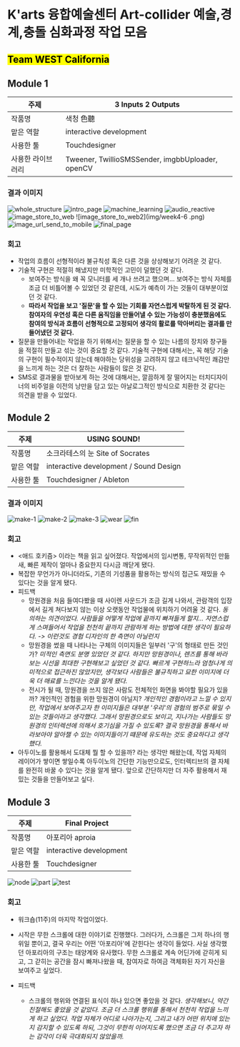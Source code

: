 # K'arts 융합예술센터 Art-collider 예술,경계,충돌 심화과정 작업 모음

## <mark>Team WEST California</mark>

## Module 1

| 주제              | 3 Inputs 2 Outputs                               |
| ----------------- | ------------------------------------------------ |
| 작품명            | 색청 色聽                                        |
| 맡은 역할         | interactive development                          |
| 사용한 툴         | Touchdesigner                                    |
| 사용한 라이브러리 | Tweener, TwillioSMSSender, imgbbUploader, openCV |

### 결과 이미지

![whole_structure](img/week4-1.png)
![intro_page](img/week4-2.png)
![machine_learning](img/week4-3.png)
![audio_reactive](img/week4-4.png)
![image_store_to_web](img/week4-5.png)
![image_store_to_web2](img/week4-6 .png)
![image_url_send_to_mobile](img/week4-7.png)
![final_page](img/week4-8.png)

### 회고

- 작업의 흐름이 선형적이라 불규칙성 혹은 다른 것을 상상해보기 어려운 것 같다.
- 기술적 구현은 적절히 해냈지만 미학적인 고민이 덜했던 것 같다.
  - 보여주는 방식을 왜 꼭 모니터를 세 개나 쓰려고 했으며... 보여주는 방식 자체를 조금 더 비틀어볼 수 있었던 것 같은데, 시도가 예측이 가는 것들이 대부분이었던 것 같다.
  - **따라서 작업을 보고 '질문'을 할 수 있는 기회를 자연스럽게 박탈하게 된 것 같다. 참여자의 우연성 혹은 다른 움직임을 만들어낼 수 있는 가능성이 충분했음에도 참여의 방식과 흐름이 선형적으로 고정되어 생각의 활로를 막아버리는 결과를 만들어냈던 것 같다.**
- 질문을 만들어내는 작업을 하기 위해서는 질문을 할 수 있는 나름의 장치와 창구들을 적절히 만들고 섞는 것이 중요할 것 같다. 기술적 구현에 대해서는, 꼭 해당 기술의 구현이 필수적이지 않는데 해야하는 당위성을 고려하지 않고 테크닉적인 쾌감만을 느끼게 하는 것은 더 잘하는 사람들이 많은 것 같다.
- SMS로 결과물을 받아보게 하는 것에 대해서는, 깔끔하게 잘 떨어지는 터치디자이너의 비주얼을 이전의 낭만을 담고 있는 아날로그적인 방식으로 치환한 것 같다는 의견을 받을 수 있었다.

## Module 2

| 주제      | USING SOUND!                           |
| --------- | -------------------------------------- |
| 작품명    | 소크라테스의 눈 Site of Socrates       |
| 맡은 역할 | interactive development / Sound Design |
| 사용한 툴 | Touchdesigner / Ableton                |

### 결과 이미지

![make-1](img/week7-1.jpeg)
![make-2](img/week7-2.jpeg)
![make-3](img/week7-4.jpeg)
![wear](img/week7-3.jpeg)
![fin](img/week7-5.jpeg)

### 회고

- <애드 호키즘> 이라는 책을 읽고 싶어졌다. 작업에서의 임시변통, 무작위적인 만듦새, 빠른 제작이 얼마나 중요한지 다시금 깨닫게 됐다.
- 복잡한 무언가가 아니더라도, 기존의 기성품을 활용하는 방식의 접근도 재밌을 수 있다는 것을 알게 됐다.
- 피드백
  - 망원경을 처음 들여다봤을 때 사이렌 사운드가 조금 길게 나와서, 관람객의 입장에서 길게 쳐다보지 않는 이상 오랫동안 작업물에 위치하기 어려울 것 같다. _동의하는 의견이었다. 사람들을 어떻게 작업에 끝까지 빠져들게 할지... 자연스럽게 스며들어서 작업을 천천히 끝까지 관람하게 하는 방법에 대한 생각이 필요하다. -> 이런것도 경험 디자인의 한 측면이 아닐런지_
  - 망원경을 썼을 때 나타나는 구체의 이미지들은 일부러 '구'의 형태로 만든 것인가? _미적인 측면도 분명 있었던 것 같다. 하지만 망원경이나, 렌즈를 통해 바라보는 시선을 최대한 구현해보고 싶었던 것 같다. 빠르게 구현하느라 엄청나게 의미적으로 접근하진 않았지만, 생각보다 사람들은 불규칙하고 묘한 이미지에 더욱 더 매료를 느낀다는 것을 알게 됐다._
  - 전시가 될 때, 망원경을 쓰지 않은 사람도 전체적인 화면을 봐야할 필요가 있을까? 개인적인 경험을 위한 망원경이 아닐지? _개인적인 경험이라고 느낄 수 있지만, 작업에서 보여주고자 한 이미지들은 대부분 '우리'의 경험의 범주로 묶일 수 있는 것들이라고 생각했다. 그래서 망원경으로도 보이고, 지나가는 사람들도 망원경의 인터렉션에 의해서 호기심을 가질 수 있도록? 결국 망원경을 통해서 바라보아야 알아챌 수 있는 이미지들이기 떄문에 유도하는 것도 중요하다고 생각했다._
- 아두이노를 활용해서 도대체 뭘 할 수 있을까? 라는 생각만 해왔는데, 작업 자체의 레이어가 쌓이면 쌓일수록 아두이노의 간단한 기능만으로도, 인터렉티브의 결 자체를 완전히 바꿀 수 있다는 것을 알게 됐다. 앞으로 간단하지만 더 자주 활용해서 재밌는 것들을 만들어보고 싶다.

## Module 3

| 주제      | Final Project           |
| --------- | ----------------------- |
| 작품명    | 아포리아 aproia         |
| 맡은 역할 | interactive development |
| 사용한 툴 | Touchdesigner           |

![node](img/week11-2.png)
![part](img/week11-3.png)
![test](img/week11-1.jpeg)

### 회고

- 워크숍(11주)의 마지막 작업이었다.
- 시작은 무한 스크롤에 대한 이야기로 진행했다. 그러다가, 스크롤은 그저 하나의 행위일 뿐이고, 결국 우리는 어떤 '아포리아'에 갇힌다는 생각이 들었다. 사실 생각했던 아포리아의 구조는 태양계와 유사했다. 무한 스크롤로 계속 어딘가에 갇히게 되고, 그 갇히는 공간을 잠시 빠져나왔을 때, 참여자로 하여금 객체화된 자기 자신을 보여주고 싶었다.

- 피드백
  - 스크롤의 행위와 연결된 표식이 하나 있으면 좋았을 것 같다. _생각해보니, 약간 친절해도 좋았을 것 같았다. 조금 더 스크롤 행위를 통해서 천천히 작업을 느끼게 하고 싶었다. 작업 자체가 어디로 나아가는지, 그리고 내가 어떤 위치에 있는 지 감지할 수 있도록 하되, 그것이 무한히 이어지도록 했으면 조금 더 주고자 하는 감각이 더욱 극대화되지 않았을까._
